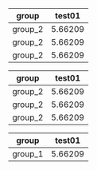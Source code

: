 | group   |   test01 |
|---------|----------|
| group_2 |  5.66209 |
| group_2 |  5.66209 |
| group_2 |  5.66209 |# Leaderboard

| group   |   test01 |
|---------|----------|
| group_2 |  5.66209 |
| group_2 |  5.66209 |
| group_2 |  5.66209 |# Leaderboard

| group   |   test01 |
|---------|----------|
| group_1 |  5.66209 |
